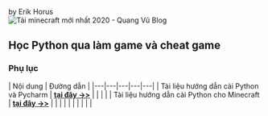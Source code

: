 

by Erik Horus  
  ![Tải minecraft mới nhất 2020 - Quang Vũ Blog](https://blog.vu-review.com/wp-content/uploads/2020/03/tai-minecraft.jpg)
## Học Python qua làm game và cheat game

### Phụ lục
| Nội dung |  Đường dẫn |
|---|---|---|---|---|
|  Tài liệu hướng dẫn cài Python và Pycharm |  [**tại đây ->>**](/Python_Basic_Guide_DOC/CoBan.md) |   |   |   |
|  Tài liệu hướng dẫn cài Python cho Minecraft |  [**tại đây ->>**](/Python_Basic_Guide_DOC/Python_minecraft.md) |   |   |   |
|   |   |   |   |   |
